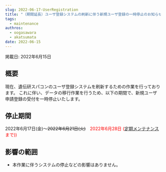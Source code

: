```yaml
---
slug: 2022-06-17-UserRegistration
title: "（期間延長）ユーザ登録システムの刷新に伴う新規ユーザ登録の一時停止のお知らせ"
tags:
  - maintenance
authros:
  - oogasawara
  - akatsumata
date: 2022-06-15
---
```


掲載日: 2022年6月15日


## 概要

現在、遺伝研スパコンのユーザ登録システムを刷新するための作業を行っております。
これに伴い、データの移行作業を行うため、以下の期間で、新規ユーザ申請登録の受付を一時停止いたします。


## 停止期間

2022年6月17日(金)～~~2022年6月21日(火)~~　<font color="red">2022年6月28日 (<a href="https://sc.ddbj.nig.ac.jp/blog/2022-04-25-scheduled-maintenance/">定期メンテナンス</a>まで))</font>


## 影響の範囲

- 本作業に伴うシステムの停止などの影響はありません。
